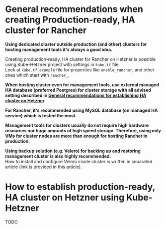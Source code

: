 # General recommendations when creating Production-ready, HA cluster for Rancher

**Using dedicated cluster outside production (and other) clusters for hosting management tools it's always a good idea.**

Creating production-ready, HA cluster for Rancher on Hetzner is possible using Kube-Hetzner project with settings in ```kube.tf``` file.\
Look at ```kube.tf.example``` file for properties like ```enable_rancher```, and other ones which start with ```rancher_```.

**When hosting cluster even for management tools, use external managed HA database (preferred Postgres) for cluster storage with all advised setting described in [General recommendations for establishing HA cluster on Hetzner](/prerequirements_and_recommendations/KubeHetzner.md).**

**For Rancher, it's recommended using MySQL database (on managed HA service) which is tested the most.**

**Management tools for clusters usually do not require high hardware resources nor huge amounts of high speed storage. Therefore, using only VMs for cluster nodes are more than enough for hosting Rancher in production.**

**Using backup solution (e.g. Velero) for backing up and restoring management cluster is also highly recommended.**\
How to install and configure Velero inside cluster is written in separated article (link is provided in this article).

# How to establish production-ready, HA cluster on Hetzner using Kube-Hetzner
TODO